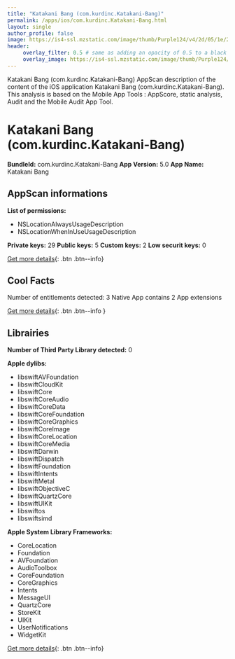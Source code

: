 ```yaml
---
title: "Katakani Bang (com.kurdinc.Katakani-Bang)"
permalink: /apps/ios/com.kurdinc.Katakani-Bang.html
layout: single
author_profile: false
image: https://is4-ssl.mzstatic.com/image/thumb/Purple124/v4/2d/05/1e/2d051e16-7d32-c825-6820-dabafad34ac9/AppIcon-0-0-1x_U007emarketing-0-0-0-5-0-0-sRGB-0-0-0-GLES2_U002c0-512MB-85-220-0-0.png/512x512bb.jpg
header: 
     overlay_filter: 0.5 # same as adding an opacity of 0.5 to a black background
     overlay_image: https://is4-ssl.mzstatic.com/image/thumb/Purple124/v4/2d/05/1e/2d051e16-7d32-c825-6820-dabafad34ac9/AppIcon-0-0-1x_U007emarketing-0-0-0-5-0-0-sRGB-0-0-0-GLES2_U002c0-512MB-85-220-0-0.png/512x512bb.jpg
---
```

Katakani Bang (com.kurdinc.Katakani-Bang) AppScan description of the content of the iOS application Katakani Bang (com.kurdinc.Katakani-Bang). This analysis is based on the Mobile App Tools : AppScore, static analysis, Audit and the Mobile Audit App Tool.

# Katakani Bang (com.kurdinc.Katakani-Bang)

**BundleId:** com.kurdinc.Katakani-Bang
**App Version:** 5.0
**App Name:** Katakani Bang


## AppScan informations 

**List of permissions:** 
- NSLocationAlwaysUsageDescription
- NSLocationWhenInUseUsageDescription
  
  
**Private keys:** 29
**Public keys:** 5
**Custom keys:** 2
**Low securit keys:** 0
  
[Get more details](/pricing.html){: .btn .btn--info}

## Cool Facts

Number of entitlements detected: 3
Native App
contains 2 App extensions
  
[Get more details](/pricing.html){: .btn .btn--info }

## Librairies 
**Number of Third Party Library detected:** 0


**Apple dylibs:**
- libswiftAVFoundation
- libswiftCloudKit
- libswiftCore
- libswiftCoreAudio
- libswiftCoreData
- libswiftCoreFoundation
- libswiftCoreGraphics
- libswiftCoreImage
- libswiftCoreLocation
- libswiftCoreMedia
- libswiftDarwin
- libswiftDispatch
- libswiftFoundation
- libswiftIntents
- libswiftMetal
- libswiftObjectiveC
- libswiftQuartzCore
- libswiftUIKit
- libswiftos
- libswiftsimd


**Apple System Library Frameworks:**
- CoreLocation
- Foundation
- AVFoundation
- AudioToolbox
- CoreFoundation
- CoreGraphics
- Intents
- MessageUI
- QuartzCore
- StoreKit
- UIKit
- UserNotifications
- WidgetKit


  
[Get more details](/pricing.html){: .btn .btn--info}

